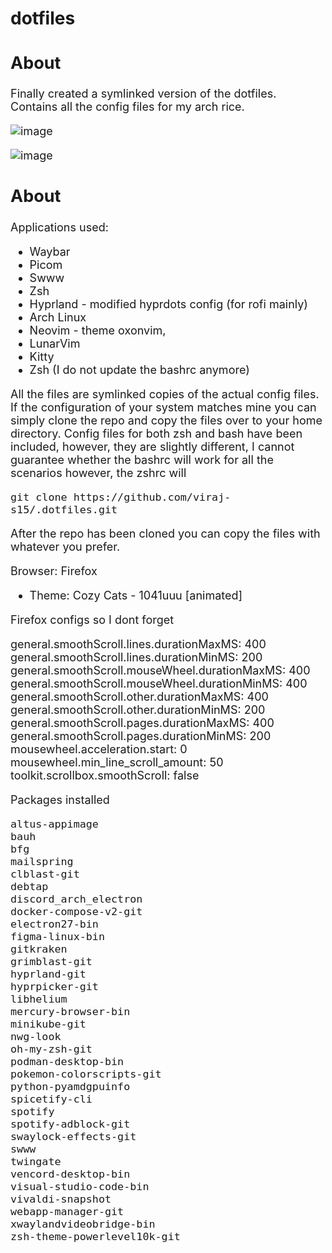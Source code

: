 # dotfiles

<font size =4>

## About <a name = "about"></a>

Finally created a symlinked version of the dotfiles.
Contains all the config files for my arch rice.

![image](https://github.com/viraj-s15/.dotfiles/assets/79002760/fc3a03b6-62fc-4a7f-8c7c-78ee286afba0)

![image](https://github.com/viraj-s15/.dotfiles/assets/79002760/034c4465-ed13-4bf7-98c2-5809fc1ee2c0)

## About <a name = "about"></a>
Applications used:
- Waybar
- Picom
- Swww
- Zsh
- Hyprland - modified hyprdots config (for rofi mainly)
- Arch Linux
- Neovim - theme oxonvim,
- LunarVim
- Kitty
- Zsh (I do not update the bashrc anymore)
  
All the files are symlinked copies of the actual config files.
If the configuration of your system matches mine you can simply clone the repo and copy the files over to your home directory.
Config files for both zsh and bash have been included, however, they are slightly different, I cannot guarantee whether the bashrc will 
work for all the scenarios however, the zshrc will

```
git clone https://github.com/viraj-s15/.dotfiles.git
```

After the repo has been cloned you can copy the files with
whatever you prefer.

Browser: Firefox 
  - Theme: Cozy Cats - 1041uuu [animated]

Firefox configs so I dont forget

general.smoothScroll.lines.durationMaxMS: 400
general.smoothScroll.lines.durationMinMS: 200
general.smoothScroll.mouseWheel.durationMaxMS: 400
general.smoothScroll.mouseWheel.durationMinMS: 400
general.smoothScroll.other.durationMaxMS: 400
general.smoothScroll.other.durationMinMS: 200
general.smoothScroll.pages.durationMaxMS: 400
general.smoothScroll.pages.durationMinMS: 200
mousewheel.acceleration.start: 0
mousewheel.min_line_scroll_amount: 50
toolkit.scrollbox.smoothScroll: false


Packages installed
```
altus-appimage 
bauh
bfg 
mailspring 
clblast-git
debtap
discord_arch_electron
docker-compose-v2-git 
electron27-bin 
figma-linux-bin 
gitkraken 
grimblast-git
hyprland-git 
hyprpicker-git
libhelium 
mercury-browser-bin 
minikube-git 
nwg-look 
oh-my-zsh-git
podman-desktop-bin 
pokemon-colorscripts-git 
python-pyamdgpuinfo 
spicetify-cli 
spotify 
spotify-adblock-git
swaylock-effects-git
swww
twingate
vencord-desktop-bin
visual-studio-code-bin
vivaldi-snapshot 
webapp-manager-git
xwaylandvideobridge-bin
zsh-theme-powerlevel10k-git
```
